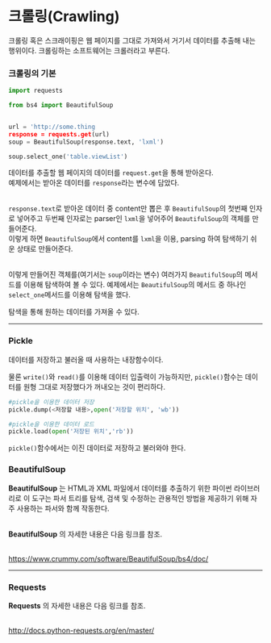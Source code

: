 # 크롤링(Crawling)

크롤링 혹은 스크래이핑은 웹 페이지를 그대로 가져와서 거기서 데이터를 추출해 내는 행위이다. 크롤링하는 소프트웨어는 크롤러라고 부른다.

### 크롤링의 기본

```python
import requests

from bs4 import BeautifulSoup


url = 'http://some.thing
response = requests.get(url)
soup = BeautifulSoup(response.text, 'lxml')

soup.select_one('table.viewList')
```

데이터를 추출할 웹 페이지의 데이터를 `request.get`을 통해 받아온다.<br>
예제에서는 받아온 데이터를 `response`라는 변수에 담았다.<br><br>

`response.text`로 받아온 데이터 중 content만 뽑은 후 `BeautifulSoup`의 첫번째 인자로 넣어주고 두번째 인자로는 parser인 `lxml`을 넣어주어 `BeautifulSoup`의 객체를 만들어준다. <br>
이렇게 하면 `BeautifulSoup`에서 content를 `lxml`을 이용, parsing 하여 탐색하기 쉬운 상태로 만들어준다.<br><br>

이렇게 만들어진 객체를(여기서는 `soup`이라는 변수) 여러가지 `BeautifulSoup`의 메서드를 이용해 탐색하여 볼 수 있다. 예제에서는 `BeautifulSoup`의 메서드 중 하나인 `select_one`메서드를 이용해 탐색을 했다.

탐색을 통해 원하는 데이터를 가져올 수 있다.

---

### Pickle

데이터를 저장하고 불러올 때 사용하는 내장함수이다.<br>

물론 `write()`와 `read()`를 이용해 데이터 입출력이 가능하지만, `pickle()`함수는 데이터를 원형 그대로 저장했다가 꺼내오는 것이 편리하다.<br>

```python
#pickle을 이용한 데이터 저장
pickle.dump(<저장할 내용>,open('저장할 위치', 'wb'))

#pickle을 이용한 데이터 로드
pickle.load(open('저장된 위치','rb'))
```

`pickle()`함수에서는 이진 데이터로 저장하고 불러와야 한다.

### BeautifulSoup

**BeautifulSoup** 는 HTML과 XML 파일에서 데이터를 추출하기 위한 파이썬 라이브러리로 이 도구는 파서 트리를 탐색, 검색 및 수정하는 관용적인 방법을 제공하기 위해 자주 사용하는 파서와 함께 작동한다.<br><br>

**BeautifulSoup** 의 자세한 내용은 다음 링크를 참조.<br><br>

https://www.crummy.com/software/BeautifulSoup/bs4/doc/ 

---

### Requests

**Requests** 의 자세한 내용은 다음 링크를 참조. <br><br>

http://docs.python-requests.org/en/master/